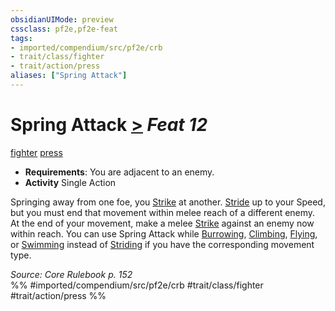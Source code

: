 ```yaml
---
obsidianUIMode: preview
cssclass: pf2e,pf2e-feat
tags:
- imported/compendium/src/pf2e/crb
- trait/class/fighter
- trait/action/press
aliases: ["Spring Attack"]
---
```

# Spring Attack  [>](chapter-9-playing-the-game.md#Actions "Single Action") *Feat 12*  
[fighter](rules/traits/fighter.md)  [press](press.md)  

- **Requirements**: You are adjacent to an enemy.
- **Activity** Single Action

Springing away from one foe, you [Strike](strike.md) at another. [Stride](stride.md) up to your Speed, but you must end that movement within melee reach of a different enemy. At the end of your movement, make a melee [Strike](strike.md) against an enemy now within reach. You can use Spring Attack while [Burrowing](burrow.md), [Climbing](climb.md), [Flying](rules/actions/fly.md), or [Swimming](swim.md) instead of [Striding](stride.md) if you have the corresponding movement type.

*Source: Core Rulebook p. 152*  
%% #imported/compendium/src/pf2e/crb #trait/class/fighter #trait/action/press %%